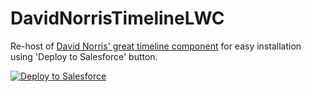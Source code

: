 # DavidNorrisTimelineLWC
Re-host of [David Norris' great timeline component](https://github.com/deejay-hub/timeline-lwc) for easy installation using 'Deploy to Salesforce' button. 

<a href="https://githubsfdeploy.herokuapp.com">
  <img alt="Deploy to Salesforce"
       src="https://raw.githubusercontent.com/afawcett/githubsfdeploy/master/deploy.png">
</a>
